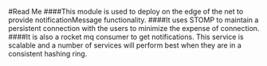 #Read Me
####This module is used to deploy on the edge of the net to provide notificationMessage functionality.
####It uses STOMP to maintain a persistent connection with the users to minimize the expense of connection.
####It is also a rocket mq consumer to get notifications.
This service is scalable and a number of services will perform best when they are in a consistent hashing ring.